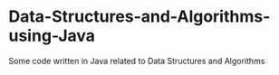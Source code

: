 # Data-Structures-and-Algorithms-using-Java
Some code written in Java related to Data Structures and Algorithms
